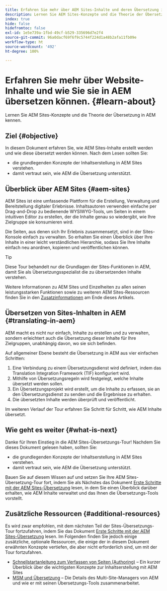 ```yaml
---
title: Erfahren Sie mehr über AEM Sites-Inhalte und deren Übersetzung in AEM
description: Lernen Sie AEM Sites-Konzepte und die Theorie der Übersetzung in AEM kennen.
index: true
hide: false
hidefromtoc: false
exl-id: 1e5e739a-1fbd-49cf-b529-335696d7e2f4
source-git-commit: 96a0dacf69f6f9c5744f224d1a48b2afa11fb09e
workflow-type: ht
source-wordcount: '492'
ht-degree: 100%

---
```


# Erfahren Sie mehr über Website-Inhalte und wie Sie sie in AEM übersetzen können. {#learn-about}

Lernen Sie AEM Sites-Konzepte und die Theorie der Übersetzung in AEM kennen.

## Ziel {#objective}

In diesem Dokument erfahren Sie, wie AEM Sites-Inhalte erstellt werden und wie diese übersetzt werden können. Nach dem Lesen sollten Sie:

* die grundlegenden Konzepte der Inhaltserstellung in AEM Sites verstehen.
* damit vertraut sein, wie AEM die Übersetzung unterstützt.

## Überblick über AEM Sites {#aem-sites}

AEM Sites ist eine umfassende Plattform für die Erstellung, Verwaltung und Bereitstellung digitaler Erlebnisse. Inhaltsautoren verwenden einfache per Drag-and-Drop zu bedienende WYSIWYG-Tools, um Seiten in einem intuitiven Editor zu erstellen, der die Inhalte genau so wiedergibt, wie Ihre Zielgruppe sie konsumieren wird.

Die Seiten, aus denen sich Ihr Erlebnis zusammensetzt, sind in der Sites-Konsole einfach zu verwalten. So erhalten Sie einen Überblick über Ihre Inhalte in einer leicht verständlichen Hierarchie, sodass Sie Ihre Inhalte einfach neu anordnen, kopieren und veröffentlichen können.

>[!TIP]
>
>Diese Tour behandelt nur die Grundlagen der Sites-Funktionen in AEM, damit Sie als Übersetzungsspezialist die zu übersetzenden Inhalte verstehen.
>
>Weitere Informationen zu AEM Sites und Einzelheiten zu allen seinen leistungsstarken Funktionen sowie zu weiteren AEM Sites-Ressourcen finden Sie in den [Zusatzinformationen](#additional-information) am Ende dieses Artikels.

## Übersetzen von Sites-Inhalten in AEM {#translating-in-aem}

AEM macht es nicht nur einfach, Inhalte zu erstellen und zu verwalten, sondern erleichtert auch die Übersetzung dieser Inhalte für Ihre Zielgruppen, unabhängig davon, wo sie sich befinden.

Auf allgemeiner Ebene besteht die Übersetzung in AEM aus vier einfachen Schritten:

1. Eine Verbindung zu einem Übersetzungsdienst wird definiert, indem das Translation Integration Framework (TIF) konfiguriert wird.
1. Mithilfe von Übersetzungsregeln wird festgelegt, welche Inhalte übersetzt werden sollen.
1. Ein Übersetzungsprojekt wird erstellt, um die Inhalte zu erfassen, sie an den Übersetzungsdienst zu senden und die Ergebnisse zu erhalten.
1. Die übersetzten Inhalte werden überprüft und veröffentlicht.


Im weiteren Verlauf der Tour erfahren Sie Schritt für Schritt, wie AEM Inhalte übersetzt.

## Wie geht es weiter {#what-is-next}

Danke für Ihren Einstieg in die AEM Sites-Übersetzungs-Tour! Nachdem Sie dieses Dokument gelesen haben, sollten Sie:

* die grundlegenden Konzepte der Inhaltserstellung in AEM Sites verstehen.
* damit vertraut sein, wie AEM die Übersetzung unterstützt.

Bauen Sie auf diesem Wissen auf und setzen Sie Ihre AEM Sites-Übersetzung-Tour fort, indem Sie als Nächstes das Dokument [Erste Schritte mit der AEM Sites-Übersetzung](getting-started.md) lesen, in dem Sie einen Überblick darüber erhalten, wie AEM Inhalte verwaltet und das Ihnen die Übersetzungs-Tools vorstellt.

## Zusätzliche Ressourcen {#additional-resources}

Es wird zwar empfohlen, mit dem nächsten Teil der Sites-Übersetzungs-Tour fortzufahren, indem Sie das Dokument [Erste Schritte mit der AEM Sites-Übersetzung](getting-started.md) lesen. Im Folgenden finden Sie jedoch einige zusätzliche, optionale Ressourcen, die einige der in diesem Dokument erwähnten Konzepte vertiefen, die aber nicht erforderlich sind, um mit der Tour fortzufahren.

* [Schnellstartanleitung zum Verfassen von Seiten (Authoring)](/help/sites-cloud/authoring/getting-started/quick-start.md) – Ein kurzer Überblick über die wichtigsten Konzepte zur Inhaltserstellung mit AEM Sites
* [MSM und Übersetzung](/help/sites-cloud/administering/msm-and-translation.md) – Die Details des Multi-Site-Managers von AEM und wie er mit seinen Übersetzungs-Tools zusammenarbeitet.
